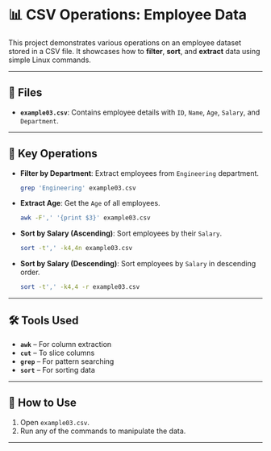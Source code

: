 # 📊 CSV Operations: Employee Data

This project demonstrates various operations on an employee dataset stored in a CSV file. It showcases how to **filter**, **sort**, and **extract** data using simple Linux commands.

---

## 📂 Files

- **`example03.csv`**: Contains employee details with `ID`, `Name`, `Age`, `Salary`, and `Department`.

---

## 🔧 Key Operations

- **Filter by Department**: Extract employees from `Engineering` department.  
  ```bash
  grep 'Engineering' example03.csv
  ```

- **Extract Age**: Get the `Age` of all employees.  
  ```bash
  awk -F',' '{print $3}' example03.csv
  ```

- **Sort by Salary (Ascending)**: Sort employees by their `Salary`.  
  ```bash
  sort -t',' -k4,4n example03.csv
  ```

- **Sort by Salary (Descending)**: Sort employees by `Salary` in descending order.  
  ```bash
  sort -t',' -k4,4 -r example03.csv
  ```

---

## 🛠 Tools Used

- **`awk`** – For column extraction
- **`cut`** – To slice columns
- **`grep`** – For pattern searching
- **`sort`** – For sorting data

---

## 🚀 How to Use

1. Open `example03.csv`.
2. Run any of the commands to manipulate the data.

---
